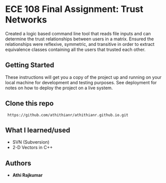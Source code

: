 # ECE 108 Final Assignment: Trust Networks

Created a logic based command line tool that reads file inputs and can determine the trust relationships between users in a matrix. Ensured the relationships were reflexive, symmetric, and transitive in order to extract equivalence classes containing all the users that trusted each other. 


## Getting Started

These instructions will get you a copy of the project up and running on your local machine for development and testing purposes. See deployment for notes on how to deploy the project on a live system.


## Clone this repo 

```
 https://github.com/athithianr/athithianr.github.io.git
```

## What I learned/used

* SVN (Subversion)
* 2-D Vectors in C++


## Authors

* **Athi Rajkumar** 
